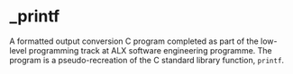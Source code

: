# _printf
A formatted output conversion C program completed as part of the low-level programming track at ALX software engineering programme. The program is a pseudo-recreation of the C standard library function, `printf`.
